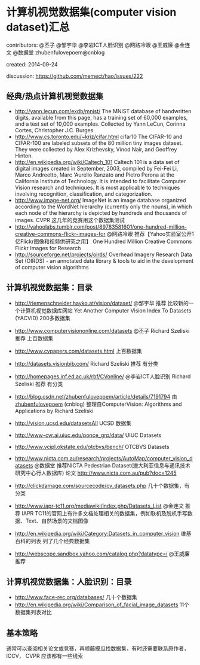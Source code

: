 # 计算机视觉数据集(computer vision dataset)汇总
contributors: @丕子 @邹宇华 @李岩ICT人脸识别 @网路冷眼 @王威廉 @金连文 @数据堂  zhubenfulovepoem@cnblog

created: 2014-09-24

discussion: https://github.com/memect/hao/issues/222

## 经典/热点计算机视觉数据集
* http://yann.lecun.com/exdb/mnist/ The MNIST database of handwritten digits, available from this page, has a training set of 60,000 examples, and a test set of 10,000 examples. Collected by Yann LeCun, Corinna Cortes, Christopher J.C. Burges
* http://www.cs.toronto.edu/~kriz/cifar.html cifar10 The CIFAR-10 and CIFAR-100 are labeled subsets of the 80 million tiny images dataset. They were collected by Alex Krizhevsky, Vinod Nair, and Geoffrey Hinton. 
* http://en.wikipedia.org/wiki/Caltech_101 Caltech 101 is a data set of digital images created in September, 2003, compiled by Fei-Fei Li, Marco Andreetto, Marc 'Aurelio Ranzato and Pietro Perona at the California Institute of Technology. It is intended to facilitate Computer Vision research and techniques. It is most applicable to techniques involving recognition, classification, and categorization. 
* http://www.image-net.org/ ImageNet is an image database organized according to the WordNet hierarchy (currently only the nouns), in which each node of the hierarchy is depicted by hundreds and thousands of images. CVPR 这几年的竞赛用这个数据集测试
* http://yahoolabs.tumblr.com/post/89783581601/one-hundred-million-creative-commons-flickr-images-for @网路冷眼 推荐【Yahoo实验室公开1亿Flickr图像和视频供研究之用】 One Hundred Million Creative Commons Flickr Images for Research
* http://sourceforge.net/projects/oirds/ Overhead Imagery Research Data Set (OIRDS) - an annotated data library & tools to aid in the development of computer vision algorithms

## 计算机视觉数据集：目录
* http://riemenschneider.hayko.at/vision/dataset/ @邹宇华 推荐 比较新的一个计算机视觉数据库网站 Yet Another Computer Vision Index To Datasets (YACVID) 200多数据集 
* http://www.computervisiononline.com/datasets   @丕子 Richard Szeliski 推荐 上百数据集
* http://www.cvpapers.com/datasets.html 上百数据集
* http://datasets.visionbib.com/  Richard Szeliski 推荐 有分类  
* http://homepages.inf.ed.ac.uk/rbf/CVonline/  @李岩ICT人脸识别 Richard Szeliski 推荐  有分类  
* http://blog.csdn.net/zhubenfulovepoem/article/details/7191794 由 [zhubenfulovepoem](http://my.csdn.net/zhubenfulovepoem) (cnblog) 整理自ComputerVision: Algorithms and Applications by Richard Szeliski

* http://vision.ucsd.edu/datasetsAll  UCSD 数据集
* http://www-cvr.ai.uiuc.edu/ponce_grp/data/ UIUC Datasets
* http://www.vcipl.okstate.edu/otcbvs/bench/ OTCBVS Datasets
* http://www.nicta.com.au/research/projects/AutoMap/computer_vision_datasets  @数据堂  推荐NICTA Pedestrian Dataset(澳大利亚信息与通讯技术研究中心行人数据库) 论文 http://www.nicta.com.au/pub?doc=1245
* http://clickdamage.com/sourcecode/cv_datasets.php 几十个数据集，有分类
* http://www.iapr-tc11.org/mediawiki/index.php/Datasets_List @金连文 推荐 IAPR TC11的官网上有许多文档处理相关的数据集，例如联机及脱机手写数据、Text、自然场景的文档图像
* http://en.wikipedia.org/wiki/Category:Datasets_in_computer_vision 维基百科的列表 列了几个经典数据集
* http://webscope.sandbox.yahoo.com/catalog.php?datatype=i  @王威廉 推荐


## 计算机视觉数据集：人脸识别：目录
* http://www.face-rec.org/databases/  几十个数据集
* http://en.wikipedia.org/wiki/Comparison_of_facial_image_datasets  11个数据集列表对比

## 基本策略
通常可以查阅相关论文或竞赛，再顺藤摸瓜找数据集，有时还需要联系原作者， ICCV， CVPR 应该都有一些线索
